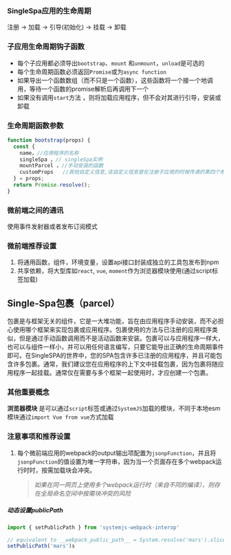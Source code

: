 ### SingleSpa应用的生命周期

注册 -> 加载 -> 引导(初始化) -> 挂载 -> 卸载

### 子应用生命周期钩子函数

* 每个子应用都必须导出`bootstrap`、`mount` 和`unmount`，`unload`是可选的
* 每个生命周期函数必须返回`Promise`或为`async function`
* 如果导出一个函数数组（而不只是一个函数），这些函数将一个接一个地调用，等待一个函数的promise解析后再调用下一个
* 如果没有调用`start`方法 ，则将加载应用程序，但不会对其进行引导，安装或卸载

### 生命周期函数参数

```javascript
function bootstrap(props) {
  const {
    name，//应用程序的名称        
    singleSpa ，// singleSpa实例   
    mountParcel ，//手动安装的函数 
    customProps   //其他自定义信息,该自定义信息是在注册子应用的时候传递的第四个参数
  } = props;     
  return Promise.resolve();
}
```



### 微前端之间的通讯

使用事件发射器或者发布订阅模式



### 微前端推荐设置

1. 将通用函数，组件，环境变量，设置api接口封装成独立的工具包发布到npm
2. 共享依赖，将大型库如`react`, `vue`, `moment`作为浏览器模块使用(通过script标签加载)



## Single-Spa包裹（parcel）

包裹是与框架无关的组件，它是一大堆功能，旨在由应用程序手动安装，而不必担心使用哪个框架来实现包裹或应用程序。包裹使用的方法与已注册的应用程序类似，但是通过手动函数调用而不是活动函数来安装。包裹可以与应用程序一样大，也可以与组件一样小，并可以用任何语言编写，只要它能导出正确的生命周期事件即可。在SingleSPA的世界中，您的SPA包含许多已注册的应用程序，并且可能包含许多包裹。通常，我们建议您在应用程序的上下文中挂载包裹，因为包裹将随应用程序一起挂载。通常仅在需要与多个框架一起使用时，才应创建一个包裹。

### 其他重要概念

**浏览器模块** 是可以通过`script`标签或通过`SystemJS`加载的模块，不同于本地esm模块通过`import Vue from vue`方式加载



### 注意事项和推荐设置

1. 每个微前端应用的webpack的output输出项配置为`jsonpFunction`，并且将`jsonpFunction`的值设置为唯一字符串，因为当一个页面存在多个webpack运行时时，按需加载块会冲突。

   > *如果在同一网页上使用多个webpack运行时（来自不同的编译），则存在全局命名空间中按需块冲突的风险*





##### 动态设置publicPath

```javascript
import { setPublicPath } from 'systemjs-webpack-interop'

// equivalent to __webpack_public_path__ = System.resolve('mars').slice(0, System.resolve('mars').lastIndexOf('/') + 1)
setPublicPath('mars')s
```

